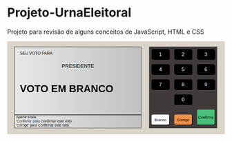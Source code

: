 # Projeto-UrnaEleitoral
Projeto para revisão de alguns conceitos de JavaScript, HTML e CSS

<p align="center">
  <img src="./images/Urna.png" width="600" title="hover text">
</p>

